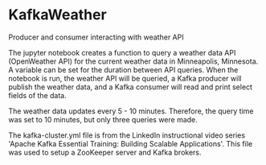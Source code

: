 # KafkaWeather
Producer and consumer interacting with weather API

The jupyter notebook creates a function to query a weather data API (OpenWeather API) for the current weather data in Minneapolis, Minnesota. A variable can be set for the duration between API queries. When the notebook is run, the weather API will be queried, a Kafka producer will publish the weather data, and a Kafka consumer will read and print select fields of the data.

The weather data updates every 5 - 10 minutes. Therefore, the query time was set to 10 minutes, but only three queries were made.

The kafka-cluster.yml file is from the LinkedIn instructional video series 'Apache Kafka Essential Training: Building Scalable Applications'. This file was used to setup a ZooKeeper server and Kafka brokers.

